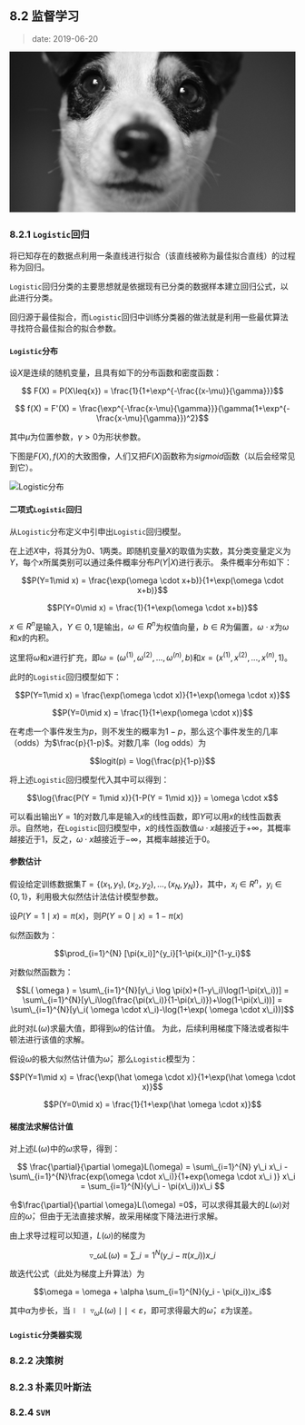 ## 8.2 监督学习

>date: 2019-06-20

![](../assets/images/82.jpg)

### 8.2.1 `Logistic`回归

将已知存在的数据点利用一条直线进行拟合（该直线被称为最佳拟合直线）的过程称为回归。

`Logistic`回归分类的主要思想就是依据现有已分类的数据样本建立回归公式，以此进行分类。

回归源于最佳拟合，而`Logistic`回归中训练分类器的做法就是利用一些最优算法寻找符合最佳拟合的拟合参数。

#### `Logistic`分布

设$X$是连续的随机变量，且具有如下的分布函数和密度函数：

$$ F(X) = P(X\leq{x}) = \frac{1}{1+\exp^{-\frac{(x-\mu)}{\gamma}}}$$

$$ f(X) = F'(X) = \frac{\exp^{-\frac{x-\mu}{\gamma}}}{\gamma(1+\exp^{-\frac{x-\mu}{\gamma}})^2}$$

其中$\mu$为位置参数，$\gamma > 0$为形状参数。

下图是$F(X),f(X)$的大致图像，人们又把$F(X)$函数称为$sigmoid$函数（以后会经常见到它）。

![Logistic分布](../assets/images/821_01.jpg)

#### 二项式`Logistic`回归

从`Logistic`分布定义中引申出`Logistic`回归模型。

在上述$X$中，将其分为0、1两类。即随机变量$X$的取值为实数，其分类变量定义为$Y$，每个$x$所属类别可以通过条件概率分布$P(Y|X)$进行表示。
条件概率分布如下：

$$P(Y=1\mid x) = \frac{\exp(\omega \cdot x+b)}{1+\exp(\omega \cdot x+b)}$$

$$P(Y=0\mid x) = \frac{1}{1+\exp(\omega \cdot x+b)}$$

$x\in R^n$是输入，$Y\in {0, 1}$是输出，$\omega \in R^n$为权值向量，$b \in R$为偏置，$\omega \cdot x$为$\omega$和$x$的内积。

这里将$\omega$和$x$进行扩充，即$\omega = (\omega ^{(1)},\omega ^{(2)},...,\omega ^{(n)},b)$和$x = (x^{(1)},x^{(2)},...,x^{(n)},1)$。

此时的`Logistic`回归模型如下：

$$P(Y=1\mid x) = \frac{\exp(\omega \cdot x)}{1+\exp(\omega \cdot x)}$$

$$P(Y=0\mid x) = \frac{1}{1+\exp(\omega \cdot x)}$$

在考虑一个事件发生为$p$，则不发生的概率为$1-p$，那么这个事件发生的几率（odds）为$\frac{p}{1-p}$。对数几率（log odds）为

$$logit(p) = \log{\frac{p}{1-p}}$$

将上述`Logistic`回归模型代入其中可以得到：

$$\log{\frac{P(Y = 1\mid x)}{1-P(Y = 1\mid x)}} = \omega \cdot x$$

可以看出输出$Y = 1$的对数几率是输入$x$的线性函数，即$Y$可以用$x$的线性函数表示。自然地，在`Logistic`回归模型中，$x$的线性函数值$\omega \cdot x$越接近于$+∞$，其概率越接近于1，反之，$\omega \cdot x$越接近于$-∞$，其概率越接近于0。

#### 参数估计

假设给定训练数据集$T = \{(x_1,y_1),(x_2,y_2),...,(x_N,y_N)\}$，其中，$x_i \in R^n$，$y_i \in \{0,1\}$，利用极大似然估计法估计模型参数。

设$P(Y=1\mid x) =\pi (x)$，则$P(Y=0\mid x) =1-\pi (x)$

似然函数为：

$$\prod_{i=1}^{N} [\pi(x_i)]^{y_i}[1-\pi(x_i)]^{1-y_i}$$

对数似然函数为：

$$L( \omega ) = \sum\_{i=1}^{N}[y\_i \log \pi(x)+(1-y\_i)\log(1-\pi(x\_i))]  = \sum\_{i=1}^{N}[y\_i\log(\frac{\pi(x\_i)}{1-\pi(x\_i)})+\log(1-\pi(x\_i))] = \sum\_{i=1}^{N}[y\_i( \omega \cdot x\_i)-\log(1+\exp( \omega \cdot x\_i))]$$

此时对$L(\omega)$求最大值，即得到$\omega$的估计值。
为此，后续利用梯度下降法或者拟牛顿法进行该值的求解。

假设$\omega$的极大似然估计值为$\hat \omega$，那么`Logistic`模型为：

$$P(Y=1\mid x) = \frac{\exp(\hat \omega \cdot x)}{1+\exp(\hat \omega \cdot x)}$$

$$P(Y=0\mid x) = \frac{1}{1+\exp(\hat \omega \cdot x)}$$

#### 梯度法求解估计值

对上述$L(\omega)$中的$\omega$求导，得到：

$$ \frac{\partial}{\partial \omega}L(\omega) = \sum\_{i=1}^{N} y\_i x\_i - \sum\_{i=1}^{N}\frac{exp(\omega \cdot x\_i)}{1+exp(\omega \cdot x\_i )} x\_i = \sum_{i=1}^{N}(y\_i - \pi(x\_i))x\_i $$

令$\frac{\partial}{\partial \omega}L(\omega) =0$，可以求得其最大的$L(\omega)$对应的$\hat \omega$，但由于无法直接求解，故采用梯度下降法进行求解。

由上求导过程可以知道，$L(\omega)$的梯度为

$$\triangledown\_{\omega}L(\omega) =\sum\_{i=1}^{N}(y\_i - \pi(x\_i)) x\_i$$

故迭代公式（此处为梯度上升算法）为

$$\omega = \omega + \alpha \sum_{i=1}^{N}(y_i - \pi(x_i))x_i$$

其中$\alpha$为步长，当$\mid\mid \triangledown_{\omega}L(\omega) \mid\mid < \varepsilon$，即可求得最大的$\hat \omega$，$\varepsilon$为误差。

#### `Logistic`分类器实现



### 8.2.2 决策树

### 8.2.3 朴素贝叶斯法

### 8.2.4 `SVM`